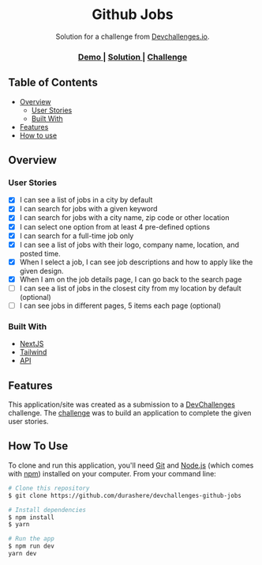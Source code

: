 <!-- Please update value of CHANGE_ME  -->

<h1 align="center">Github Jobs</h1>

<div align="center">
   Solution for a challenge from  <a href="http://devchallenges.io" target="_blank">Devchallenges.io</a>.
</div>

<div align="center">
  <h3>
    <a href="CHANGE_ME">
      Demo
    </a>
    <span> | </span>
    <a href="https://github.com/durashere/devchallenges-github-jobs">
      Solution
    </a>
    <span> | </span>
    <a href="https://devchallenges.io/challenges/TtUjDt19eIHxNQ4n5jps">
      Challenge
    </a>
  </h3>
</div>

<!-- TABLE OF CONTENTS -->

## Table of Contents

- [Overview](#overview)
  - [User Stories](#user-stories)
  - [Built With](#built-with)
- [Features](#features)
- [How to use](#how-to-use)

<!-- OVERVIEW -->

## Overview

<!-- In this devchallenge i learned how to actually create reusable component, storybook and tailwind -->

### User Stories

- [x] I can see a list of jobs in a city by default
- [x] I can search for jobs with a given keyword
- [x] I can search for jobs with a city name, zip code or other location
- [x] I can select one option from at least 4 pre-defined options
- [x] I can search for a full-time job only
- [x] I can see a list of jobs with their logo, company name, location, and posted time.
- [x] When I select a job, I can see job descriptions and how to apply like the given design.
- [x] When I am on the job details page, I can go back to the search page
- [ ] I can see a list of jobs in the closest city from my location by default (optional)
- [ ] I can see jobs in different pages, 5 items each page (optional)

### Built With

- [NextJS](https://nextjs.org/)
- [Tailwind](https://tailwindcss.com/)
- [API](https://jobs.github.com/api)
  <!-- - [Storybook](https://storybook.js.org/) -->

## Features

This application/site was created as a submission to a [DevChallenges](https://devchallenges.io/challenges) challenge. The [challenge](https://devchallenges.io/challenges/TtUjDt19eIHxNQ4n5jps) was to build an application to complete the given user stories.

## How To Use

To clone and run this application, you'll need [Git](https://git-scm.com) and [Node.js](https://nodejs.org/en/download/) (which comes with [npm](http://npmjs.com)) installed on your computer. From your command line:

```bash
# Clone this repository
$ git clone https://github.com/durashere/devchallenges-github-jobs

# Install dependencies
$ npm install
$ yarn

# Run the app
$ npm run dev
yarn dev
```
